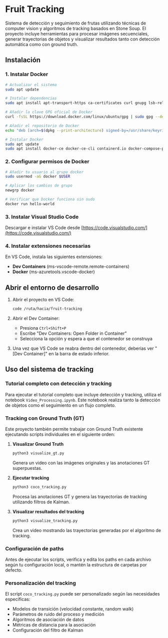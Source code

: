 # Fruit Tracking

Sistema de detección y seguimiento de frutas utilizando técnicas de computer vision y algoritmos de tracking basados en Stone Soup. El proyecto incluye herramientas para procesar imágenes secuenciales, generar trayectorias de objetos y visualizar resultados tanto con detección automática como con ground truth.

## Instalación

### 1. Instalar Docker

```bash
# Actualizar el sistema
sudo apt update

# Instalar dependencias
sudo apt install apt-transport-https ca-certificates curl gnupg lsb-release

# Añadir la clave GPG oficial de Docker
curl -fsSL https://download.docker.com/linux/ubuntu/gpg | sudo gpg --dearmor -o /usr/share/keyrings/docker-archive-keyring.gpg

# Añadir el repositorio de Docker
echo "deb [arch=$(dpkg --print-architecture) signed-by=/usr/share/keyrings/docker-archive-keyring.gpg] https://download.docker.com/linux/ubuntu $(lsb_release -cs) stable" | sudo tee /etc/apt/sources.list.d/docker.list > /dev/null

# Instalar Docker
sudo apt update
sudo apt install docker-ce docker-ce-cli containerd.io docker-compose-plugin
```

### 2. Configurar permisos de Docker

```bash
# Añadir tu usuario al grupo docker
sudo usermod -aG docker $USER

# Aplicar los cambios de grupo
newgrp docker

# Verificar que Docker funciona sin sudo
docker run hello-world
```

### 3. Instalar Visual Studio Code

Descargar e instalar VS Code desde [https://code.visualstudio.com/](https://code.visualstudio.com/)

### 4. Instalar extensiones necesarias

En VS Code, instala las siguientes extensiones:
- **Dev Containers** (ms-vscode-remote.remote-containers)
- **Docker** (ms-azuretools.vscode-docker)

## Abrir el entorno de desarrollo

1. Abrir el proyecto en VS Code:
   ```bash
   code /ruta/hacia/fruit-tracking
   ```

2. Abrir el Dev Container:
   - Presiona `Ctrl+Shift+P`
   - Escribe "Dev Containers: Open Folder in Container"
   - Selecciona la opción y espera a que el contenedor se construya

3. Una vez que VS Code se reabra dentro del contenedor, deberías ver "[Dev Container]" en la barra de estado inferior.

## Uso del sistema de tracking

### Tutorial completo con detección y tracking
Para ejecutar el tutorial completo que incluye detección y tracking, utiliza el notebook `Video_Processing.ipynb`. Este notebook realiza tanto la detección de objetos como el seguimiento en un flujo completo.

### Tracking con Ground Truth (GT)
Este proyecto también permite trabajar con Ground Truth existente ejecutando scripts individuales en el siguiente orden:

1. **Visualizar Ground Truth**
   ```bash
   python3 visualize_gt.py
   ```
   Genera un video con las imágenes originales y las anotaciones GT superpuestas.

2. **Ejecutar tracking**
   ```bash
   python3 coco_tracking.py
   ```
   Procesa las anotaciones GT y genera las trayectorias de tracking utilizando filtros de Kalman.

3. **Visualizar resultados del tracking**
   ```bash
   python3 visualize_tracking.py
   ```
   Crea un video mostrando las trayectorias generadas por el algoritmo de tracking.

### Configuración de paths
Antes de ejecutar los scripts, verifica y edita los paths en cada archivo según tu configuración local, o mantén la estructura de carpetas por defecto.

### Personalización del tracking
El script `coco_tracking.py` puede ser personalizado según las necesidades específicas:
- Modelos de transición (velocidad constante, random walk)
- Parámetros de ruido del proceso y medición
- Algoritmos de asociación de datos
- Métricas de distancia para la asociación
- Configuración del filtro de Kalman